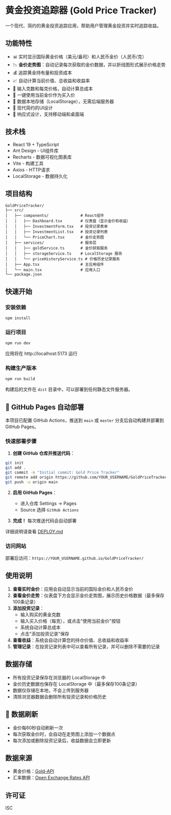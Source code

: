 # 黄金投资追踪器 (Gold Price Tracker)

一个现代、简约的黄金投资追踪应用，帮助用户管理黄金投资并实时追踪收益。

## 功能特性

- 📊 实时显示国际黄金价格（美元/盎司）和人民币金价（人民币/克）
- 📉 **金价走势图**：自动记录每次获取的金价数据，并以折线图形式展示价格走势
- 💰 追踪黄金持有量和投资成本
- 📈 自动计算当前价值、总收益和收益率
- 📝 输入克数和每克价格，自动计算总成本
- 🔄 一键使用当前金价作为买入价
- 💾 数据本地存储（LocalStorage），无需后端服务器
- 🎨 现代简约的UI设计
- 📱 响应式设计，支持移动端和桌面端

## 技术栈

- React 19 + TypeScript
- Ant Design - UI组件库
- Recharts - 数据可视化图表库
- Vite - 构建工具
- Axios - HTTP请求
- LocalStorage - 数据持久化

## 项目结构

```
GoldPriceTracker/
├── src/
│   ├── components/              # React组件
│   │   ├── Dashboard.tsx        # 仪表盘（显示金价和收益）
│   │   ├── InvestmentForm.tsx   # 投资记录表单
│   │   ├── InvestmentList.tsx   # 投资记录列表
│   │   └── PriceChart.tsx       # 金价走势图
│   ├── services/                # 服务层
│   │   ├── goldService.ts       # 金价获取服务
│   │   ├── storageService.ts    # LocalStorage 服务
│   │   └── priceHistoryService.ts # 价格历史记录服务
│   ├── App.tsx                  # 主应用组件
│   └── main.tsx                 # 应用入口
└── package.json
```

## 快速开始

### 安装依赖

```bash
npm install
```

### 运行项目

```bash
npm run dev
```

应用将在 http://localhost:5173 运行

### 构建生产版本

```bash
npm run build
```

构建后的文件在 `dist` 目录中，可以部署到任何静态文件服务器。

## 🚀 GitHub Pages 自动部署

本项目已配置 GitHub Actions，推送到 `main` 或 `master` 分支后自动构建并部署到 GitHub Pages。

### 快速部署步骤

1. **创建 GitHub 仓库并推送代码**：
```bash
git init
git add .
git commit -m "Initial commit: Gold Price Tracker"
git remote add origin https://github.com/YOUR_USERNAME/GoldPriceTracker.git
git push -u origin main
```

2. **启用 GitHub Pages**：
   - 进入仓库 Settings → Pages
   - Source 选择 `GitHub Actions`

3. **完成！** 每次推送代码会自动部署

详细说明请查看 [DEPLOY.md](./DEPLOY.md)

### 访问网站

部署后访问：`https://YOUR_USERNAME.github.io/GoldPriceTracker/`

## 使用说明

1. **查看实时金价**：应用会自动显示当前的国际金价和人民币金价
2. **查看金价走势**：仪表盘下方会显示金价走势图，展示历史价格数据（最多保存100条记录）
3. **添加投资记录**：
   - 输入购买的黄金克数
   - 输入买入价格（每克），或点击"使用当前金价"按钮
   - 系统自动计算总成本
   - 点击"添加投资记录"保存
4. **查看收益**：系统会自动计算您的持仓价值、总收益和收益率
5. **管理记录**：在投资记录列表中可以查看所有记录，并可以删除不需要的记录

## 数据存储

- 所有投资记录保存在浏览器的 LocalStorage 中
- 金价历史数据也保存在 LocalStorage 中（最多保存100条记录）
- 数据仅存储在本地，不会上传到服务器
- 清除浏览器数据会删除所有投资记录和价格历史

## 🔄 数据刷新

- 金价每60秒自动刷新一次
- 每次获取金价时，会自动在走势图上添加一个数据点
- 每次添加或删除投资记录后，收益数据会立即更新

## 数据来源

- 黄金价格：[Gold-API](https://api.gold-api.com)
- 汇率数据：[Open Exchange Rates API](https://open.er-api.com)

## 许可证

ISC

